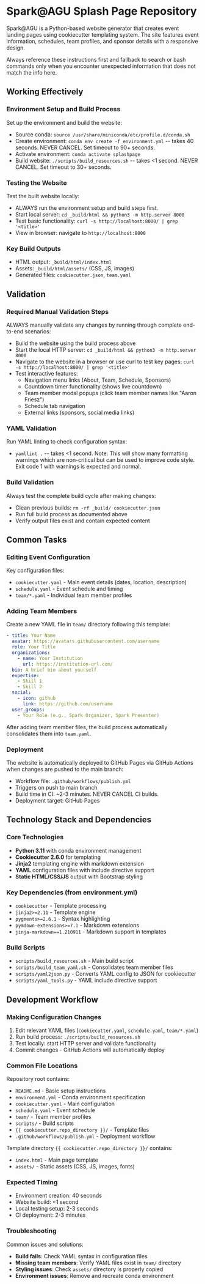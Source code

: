 # Spark@AGU Splash Page Repository

Spark@AGU is a Python-based website generator that creates event landing pages using cookiecutter templating system. The site features event information, schedules, team profiles, and sponsor details with a responsive design.

Always reference these instructions first and fallback to search or bash commands only when you encounter unexpected information that does not match the info here.

## Working Effectively

### Environment Setup and Build Process
Set up the environment and build the website:
- Source conda: `source /usr/share/miniconda/etc/profile.d/conda.sh`
- Create environment: `conda env create -f environment.yml` -- takes 40 seconds. NEVER CANCEL. Set timeout to 90+ seconds.
- Activate environment: `conda activate splashpage`
- Build website: `./scripts/build_resources.sh` -- takes <1 second. NEVER CANCEL. Set timeout to 30+ seconds.

### Testing the Website
Test the built website locally:
- ALWAYS run the environment setup and build steps first.
- Start local server: `cd _build/html && python3 -m http.server 8000`
- Test basic functionality: `curl -s http://localhost:8000/ | grep '<title>'`
- View in browser: navigate to `http://localhost:8000`

### Key Build Outputs
- HTML output: `_build/html/index.html`
- Assets: `_build/html/assets/` (CSS, JS, images)
- Generated files: `cookiecutter.json`, `team.yaml`

## Validation

### Required Manual Validation Steps
ALWAYS manually validate any changes by running through complete end-to-end scenarios:
- Build the website using the build process above
- Start the local HTTP server: `cd _build/html && python3 -m http.server 8000`
- Navigate to the website in a browser or use curl to test key pages: `curl -s http://localhost:8000/ | grep '<title>'`
- Test interactive features:
  - Navigation menu links (About, Team, Schedule, Sponsors)
  - Countdown timer functionality (shows live countdown)
  - Team member modal popups (click team member names like "Aaron Friesz")
  - Schedule tab navigation
  - External links (sponsors, social media links)

### YAML Validation
Run YAML linting to check configuration syntax:
- `yamllint .` -- takes <1 second. Note: This will show many formatting warnings which are non-critical but can be used to improve code style. Exit code 1 with warnings is expected and normal.

### Build Validation
Always test the complete build cycle after making changes:
- Clean previous builds: `rm -rf _build/ cookiecutter.json`
- Run full build process as documented above
- Verify output files exist and contain expected content

## Common Tasks

### Editing Event Configuration
Key configuration files:
- `cookiecutter.yaml` - Main event details (dates, location, description)
- `schedule.yaml` - Event schedule and timing
- `team/*.yaml` - Individual team member profiles

### Adding Team Members
Create a new YAML file in `team/` directory following this template:
```yaml
- title: Your Name
  avatar: https://avatars.githubusercontent.com/username
  role: Your Title
  organizations:
    - name: Your Institution
      url: https://institution-url.com/
  bio: A brief bio about yourself
  expertise:
    - Skill 1
    - Skill 2
  social:
    - icon: github
      link: https://github.com/username
  user_groups:
    - Your Role (e.g., Spark Organizer, Spark Presenter)
```
After adding team member files, the build process automatically consolidates them into `team.yaml`.

### Deployment
The website is automatically deployed to GitHub Pages via GitHub Actions when changes are pushed to the main branch:
- Workflow file: `.github/workflows/publish.yml`
- Triggers on push to main branch
- Build time in CI: ~2-3 minutes. NEVER CANCEL CI builds.
- Deployment target: GitHub Pages

## Technology Stack and Dependencies

### Core Technologies
- **Python 3.11** with conda environment management
- **Cookiecutter 2.6.0** for templating
- **Jinja2** templating engine with markdown extension
- **YAML** configuration files with include directive support
- **Static HTML/CSS/JS** output with Bootstrap styling

### Key Dependencies (from environment.yml)
- `cookiecutter` - Template processing
- `jinja2>=2.11` - Template engine
- `pygments>=2.6.1` - Syntax highlighting
- `pymdown-extensions>=7.1` - Markdown extensions
- `jinja-markdown==1.210911` - Markdown support in templates

### Build Scripts
- `scripts/build_resources.sh` - Main build script
- `scripts/build_team_yaml.sh` - Consolidates team member files
- `scripts/yaml2json.py` - Converts YAML config to JSON for cookiecutter
- `scripts/yaml_tools.py` - YAML include directive support

## Development Workflow

### Making Configuration Changes
1. Edit relevant YAML files (`cookiecutter.yaml`, `schedule.yaml`, `team/*.yaml`)
2. Run build process: `./scripts/build_resources.sh`
3. Test locally: start HTTP server and validate functionality
4. Commit changes - GitHub Actions will automatically deploy

### Common File Locations
Repository root contains:
- `README.md` - Basic setup instructions
- `environment.yml` - Conda environment specification
- `cookiecutter.yaml` - Main configuration
- `schedule.yaml` - Event schedule
- `team/` - Team member profiles
- `scripts/` - Build scripts
- `{{ cookiecutter.repo_directory }}/` - Template files
- `.github/workflows/publish.yml` - Deployment workflow

Template directory `{{ cookiecutter.repo_directory }}/` contains:
- `index.html` - Main page template
- `assets/` - Static assets (CSS, JS, images, fonts)

### Expected Timing
- Environment creation: 40 seconds
- Website build: <1 second
- Local testing setup: 2-3 seconds
- CI deployment: 2-3 minutes

### Troubleshooting
Common issues and solutions:
- **Build fails**: Check YAML syntax in configuration files
- **Missing team members**: Verify YAML files exist in `team/` directory
- **Styling issues**: Check `assets/` directory is properly copied
- **Environment issues**: Remove and recreate conda environment